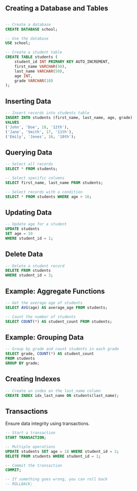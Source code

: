 ## Creating a Database and Tables

```sql

-- Create a database
CREATE DATABASE school;

-- Use the database
USE school;

-- Create a student table
CREATE TABLE students (
    student_id INT PRIMARY KEY AUTO_INCREMENT,
    first_name VARCHAR(50),
    last_name VARCHAR(50),
    age INT,
    grade VARCHAR(10)
);


```

## Inserting Data

```sql
-- Insert records into students table
INSERT INTO students (first_name, last_name, age, grade)
VALUES
('John', 'Doe', 18, '12th'),
('Jane', 'Smith', 17, '11th'),
('Emily', 'Jones', 16, '10th');


```

## Querying Data

```sql
-- Select all records
SELECT * FROM students;

-- Select specific columns
SELECT first_name, last_name FROM students;

-- Select records with a condition
SELECT * FROM students WHERE age > 16;


```

## Updating Data

```sql
-- Update age for a student
UPDATE students
SET age = 19
WHERE student_id = 1;

```

## Delete Data

```sql
-- Delete a student record
DELETE FROM students
WHERE student_id = 3;


```
## Example: Aggregate Functions

```sql
-- Get the average age of students
SELECT AVG(age) AS average_age FROM students;

-- Count the number of students
SELECT COUNT(*) AS student_count FROM students;


```

## Example: Grouping Data

```sql
-- Group by grade and count students in each grade
SELECT grade, COUNT(*) AS student_count
FROM students
GROUP BY grade;

```

## Creating Indexes

```sql
-- Create an index on the last_name column
CREATE INDEX idx_last_name ON students(last_name);

```

## Transactions 
Ensure data integrity using transactions.

```sql
-- Start a transaction
START TRANSACTION;

-- Multiple operations
UPDATE students SET age = 18 WHERE student_id = 2;
DELETE FROM students WHERE student_id = 1;

-- Commit the transaction
COMMIT;

-- If something goes wrong, you can roll back
-- ROLLBACK;

```

